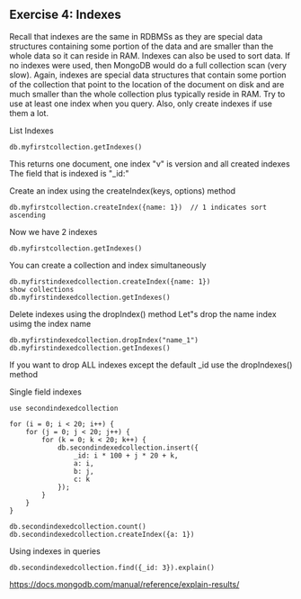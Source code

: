 ## Exercise 4: Indexes

Recall that indexes are the same in RDBMSs as they are special data structures containing some portion of the data and are smaller than the whole data so it can reside in RAM. Indexes can also be used to sort data.  If no indexes were used, then MongoDB would do a full collection scan (very slow).  Again, indexes are special data structures that contain some portion of the collection that point to the location of the document on disk and are much smaller than the whole collection plus typically reside in RAM.  Try to use at least one index when you query.  Also, only create indexes if use them a lot.

  

List Indexes
```
db.myfirstcollection.getIndexes()
```
This returns one document, one index
"v" is version and all created indexes
The field that is indexed is "_id:"

Create an index using the createIndex(keys, options) method
```
db.myfirstcollection.createIndex({name: 1})  // 1 indicates sort ascending
```
Now we have 2 indexes
```
db.myfirstcollection.getIndexes()
```
You can create a collection and index simultaneously
```
db.myfirstindexedcollection.createIndex({name: 1})
show collections
db.myfirstindexedcollection.getIndexes()
```
  
Delete indexes using the dropIndex() method
Let"s drop the name index usimg the index name
```
db.myfirstindexedcollection.dropIndex("name_1")
db.myfirstindexedcollection.getIndexes()
```
If you want to drop ALL indexes except the default _id use the dropIndexes() method

Single field indexes
```
use secondindexedcollection
```
```
for (i = 0; i < 20; i++) {
    for (j = 0; j < 20; j++) {
        for (k = 0; k < 20; k++) {
            db.secondindexedcollection.insert({
                _id: i * 100 + j * 20 + k,
                a: i,
                b: j,
                c: k
            });
        }
    }
}
```
```
db.secondindexedcollection.count()
db.secondindexedcollection.createIndex({a: 1})
```
Using indexes in queries
```
db.secondindexedcollection.find({_id: 3}).explain()
```
https://docs.mongodb.com/manual/reference/explain-results/
